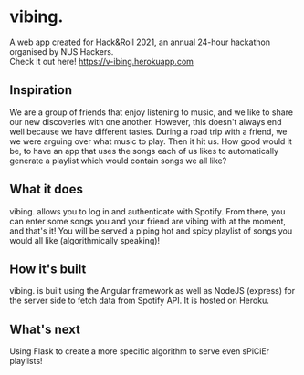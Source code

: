 # vibing.
A web app created for Hack&Roll 2021, an annual 24-hour hackathon organised by NUS Hackers.<br>
Check it out here! https://v-ibing.herokuapp.com

## Inspiration
We are a group of friends that enjoy listening to music, and we like to share our new discoveries with one another. However, this doesn't always end well because we have different tastes. During a road trip with a friend, we we were arguing over what music to play. Then it hit us. How good would it be, to have an app that uses the songs each of us likes to automatically generate a playlist which would contain songs we all like?

## What it does
vibing. allows you to log in and authenticate with Spotify. From there, you can enter some songs you and your friend are vibing with at the moment, and that's it! You will be served a piping hot and spicy playlist of songs you would all like (algorithmically speaking)!

## How it's built
vibing. is built using the Angular framework as well as NodeJS (express) for the server side to fetch data from Spotify API. It is hosted on Heroku.

## What's next
Using Flask to create a more specific algorithm to serve even sPiCiEr playlists!
